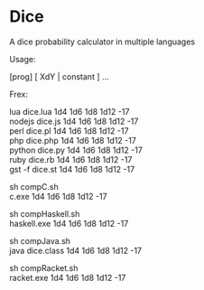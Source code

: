 Dice
====

A dice probability calculator in multiple languages

Usage:

[prog] [ XdY | constant ] ...

Frex:

lua dice.lua 1d4 1d6 1d8 1d12 -17  
nodejs dice.js 1d4 1d6 1d8 1d12 -17  
perl dice.pl 1d4 1d6 1d8 1d12 -17  
php dice.php 1d4 1d6 1d8 1d12 -17  
python dice.py 1d4 1d6 1d8 1d12 -17  
ruby dice.rb 1d4 1d6 1d8 1d12 -17  
gst -f dice.st 1d4 1d6 1d8 1d12 -17  

sh compC.sh  
c.exe 1d4 1d6 1d8 1d12 -17  

sh compHaskell.sh  
haskell.exe 1d4 1d6 1d8 1d12 -17  

sh compJava.sh  
java dice.class 1d4 1d6 1d8 1d12 -17  

sh compRacket.sh  
racket.exe 1d4 1d6 1d8 1d12 -17  

